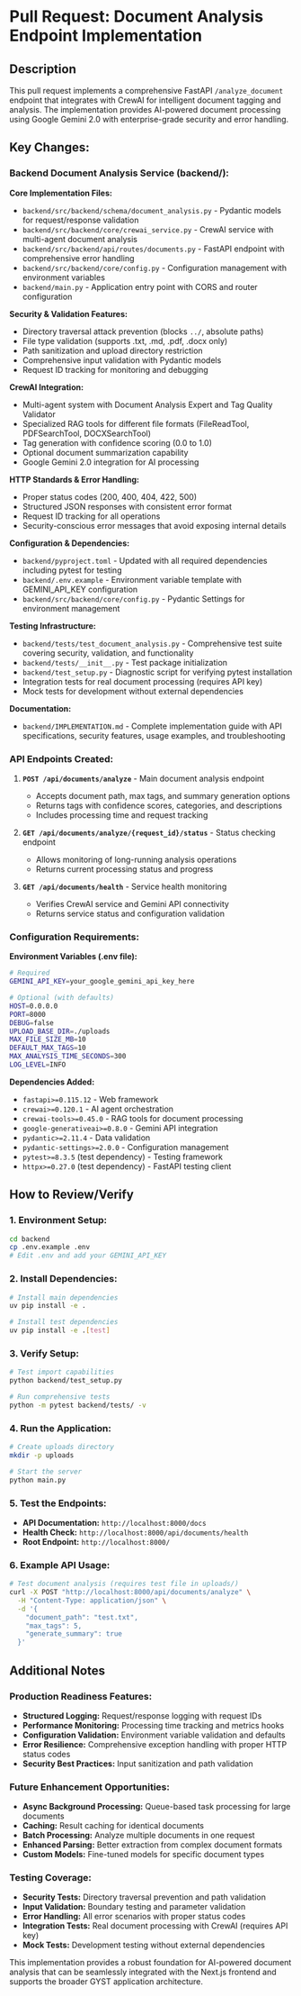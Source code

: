 # Pull Request: Document Analysis Endpoint Implementation

## Description

This pull request implements a comprehensive FastAPI `/analyze_document` endpoint that integrates with CrewAI for intelligent document tagging and analysis. The implementation provides AI-powered document processing using Google Gemini 2.0 with enterprise-grade security and error handling.

## Key Changes:

### Backend Document Analysis Service (backend/):

**Core Implementation Files:**
- `backend/src/backend/schema/document_analysis.py` - Pydantic models for request/response validation
- `backend/src/backend/core/crewai_service.py` - CrewAI service with multi-agent document analysis
- `backend/src/backend/api/routes/documents.py` - FastAPI endpoint with comprehensive error handling
- `backend/src/backend/core/config.py` - Configuration management with environment variables
- `backend/main.py` - Application entry point with CORS and router configuration

**Security & Validation Features:**
- Directory traversal attack prevention (blocks `../`, absolute paths)
- File type validation (supports .txt, .md, .pdf, .docx only)
- Path sanitization and upload directory restriction
- Comprehensive input validation with Pydantic models
- Request ID tracking for monitoring and debugging

**CrewAI Integration:**
- Multi-agent system with Document Analysis Expert and Tag Quality Validator
- Specialized RAG tools for different file formats (FileReadTool, PDFSearchTool, DOCXSearchTool)
- Tag generation with confidence scoring (0.0 to 1.0)
- Optional document summarization capability
- Google Gemini 2.0 integration for AI processing

**HTTP Standards & Error Handling:**
- Proper status codes (200, 400, 404, 422, 500)
- Structured JSON responses with consistent error format
- Request ID tracking for all operations
- Security-conscious error messages that avoid exposing internal details

**Configuration & Dependencies:**
- `backend/pyproject.toml` - Updated with all required dependencies including pytest for testing
- `backend/.env.example` - Environment variable template with GEMINI_API_KEY configuration
- `backend/src/backend/core/config.py` - Pydantic Settings for environment management

**Testing Infrastructure:**
- `backend/tests/test_document_analysis.py` - Comprehensive test suite covering security, validation, and functionality
- `backend/tests/__init__.py` - Test package initialization
- `backend/test_setup.py` - Diagnostic script for verifying pytest installation
- Integration tests for real document processing (requires API key)
- Mock tests for development without external dependencies

**Documentation:**
- `backend/IMPLEMENTATION.md` - Complete implementation guide with API specifications, security features, usage examples, and troubleshooting

### API Endpoints Created:

1. **`POST /api/documents/analyze`** - Main document analysis endpoint
   - Accepts document path, max tags, and summary generation options
   - Returns tags with confidence scores, categories, and descriptions
   - Includes processing time and request tracking

2. **`GET /api/documents/analyze/{request_id}/status`** - Status checking endpoint
   - Allows monitoring of long-running analysis operations
   - Returns current processing status and progress

3. **`GET /api/documents/health`** - Service health monitoring
   - Verifies CrewAI service and Gemini API connectivity
   - Returns service status and configuration validation

### Configuration Requirements:

**Environment Variables (.env file):**
```bash
# Required
GEMINI_API_KEY=your_google_gemini_api_key_here

# Optional (with defaults)
HOST=0.0.0.0
PORT=8000
DEBUG=false
UPLOAD_BASE_DIR=./uploads
MAX_FILE_SIZE_MB=10
DEFAULT_MAX_TAGS=10
MAX_ANALYSIS_TIME_SECONDS=300
LOG_LEVEL=INFO
```

**Dependencies Added:**
- `fastapi>=0.115.12` - Web framework
- `crewai>=0.120.1` - AI agent orchestration
- `crewai-tools>=0.45.0` - RAG tools for document processing
- `google-generativeai>=0.8.0` - Gemini API integration
- `pydantic>=2.11.4` - Data validation
- `pydantic-settings>=2.0.0` - Configuration management
- `pytest>=8.3.5` (test dependency) - Testing framework
- `httpx>=0.27.0` (test dependency) - FastAPI testing client

## How to Review/Verify

### 1. Environment Setup:
```bash
cd backend
cp .env.example .env
# Edit .env and add your GEMINI_API_KEY
```

### 2. Install Dependencies:
```bash
# Install main dependencies
uv pip install -e .

# Install test dependencies
uv pip install -e .[test]
```

### 3. Verify Setup:
```bash
# Test import capabilities
python backend/test_setup.py

# Run comprehensive tests
python -m pytest backend/tests/ -v
```

### 4. Run the Application:
```bash
# Create uploads directory
mkdir -p uploads

# Start the server
python main.py
```

### 5. Test the Endpoints:
- **API Documentation:** `http://localhost:8000/docs`
- **Health Check:** `http://localhost:8000/api/documents/health`
- **Root Endpoint:** `http://localhost:8000/`

### 6. Example API Usage:
```bash
# Test document analysis (requires test file in uploads/)
curl -X POST "http://localhost:8000/api/documents/analyze" \
  -H "Content-Type: application/json" \
  -d '{
    "document_path": "test.txt",
    "max_tags": 5,
    "generate_summary": true
  }'
```

## Additional Notes

### Production Readiness Features:
- **Structured Logging:** Request/response logging with request IDs
- **Performance Monitoring:** Processing time tracking and metrics hooks
- **Configuration Validation:** Environment variable validation and defaults
- **Error Resilience:** Comprehensive exception handling with proper HTTP status codes
- **Security Best Practices:** Input sanitization and path validation

### Future Enhancement Opportunities:
- **Async Background Processing:** Queue-based task processing for large documents
- **Caching:** Result caching for identical documents
- **Batch Processing:** Analyze multiple documents in one request
- **Enhanced Parsing:** Better extraction from complex document formats
- **Custom Models:** Fine-tuned models for specific document types

### Testing Coverage:
- **Security Tests:** Directory traversal prevention and path validation
- **Input Validation:** Boundary testing and parameter validation
- **Error Handling:** All error scenarios with proper status codes
- **Integration Tests:** Real document processing with CrewAI (requires API key)
- **Mock Tests:** Development testing without external dependencies

This implementation provides a robust foundation for AI-powered document analysis that can be seamlessly integrated with the Next.js frontend and supports the broader GYST application architecture.
